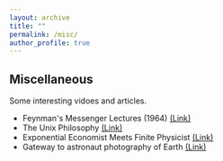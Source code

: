 ```yaml
---
layout: archive
title: ""
permalink: /misc/
author_profile: true
---
```


## Miscellaneous
Some interesting vidoes and articles.

* Feynman's Messenger Lectures (1964) [(Link)](https://www.feynmanlectures.caltech.edu/messenger.html)
* The Unix Philosophy [(Link)](http://www.linfo.org/unix_philosophy.html)
* Exponential Economist Meets Finite Physicist [(Link)](https://dothemath.ucsd.edu/2012/04/economist-meets-physicist/)
* Gateway to astronaut photography of Earth [(Link)](https://eol.jsc.nasa.gov/Videos/CrewEarthObservationsVideos/NorthAmerica.htm)

